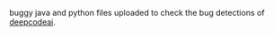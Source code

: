 buggy java and python files uploaded to check the bug detections of [deepcodeai](https://www.deepcode.ai/).
